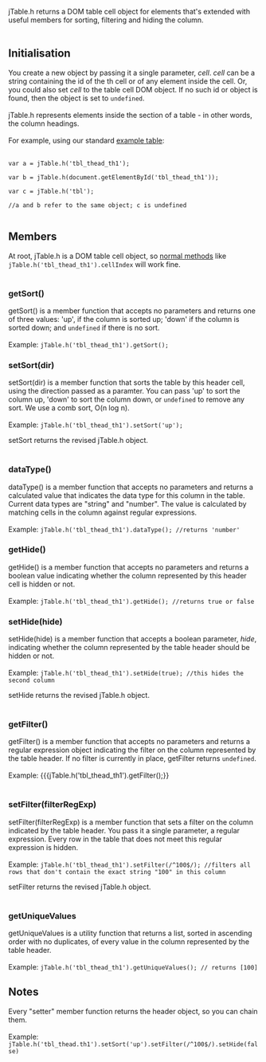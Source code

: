 jTable.h returns a DOM table cell object for <th> elements that's extended with useful members for sorting, filtering and hiding the column.<br>
<br>
<h2>Initialisation</h2>
You create a new object by passing it a single parameter, <i>cell</i>. <i>cell</i> can be a string containing the id of the th cell or of any element inside the cell. Or, you could also set <i>cell</i> to the table cell DOM object. If no such id or object is found, then the object is set to <code>undefined</code>.<br>
<br>
jTable.h represents <th> elements inside the <thead> section of a table - in other words, the column headings.<br>
<br>
For example, using our standard <a href='Introduction.md'>example table</a>:<br>
<br>
<pre><code>var a = jTable.h('tbl_thead_th1');<br>
var b = jTable.h(document.getElementById('tbl_thead_th1'));<br>
var c = jTable.h('tbl');<br>
//a and b refer to the same object; c is undefined<br>
</code></pre>

<h2>Members</h2>
At root, jTable.h is a DOM table cell object, so <a href='http://www.w3.org/TR/DOM-Level-2-HTML/html.html#ID-64060425'>normal methods</a> like <code>jTable.h('tbl_thead_th1').cellIndex</code> will work fine.<br>
<br>
<h3>getSort()</h3>
getSort() is a member function that accepts no parameters and returns one of three values: 'up', if the column is sorted up; 'down' if the column is sorted down; and <code>undefined</code> if there is no sort.<br>
<br>
Example: <code>jTable.h('tbl_thead_th1').getSort();</code>

<h3>setSort(dir)</h3>
setSort(dir) is a member function that sorts the table by this header cell, using the direction passed as a paramter. You can pass 'up' to sort the column up, 'down' to sort the column down, or <code>undefined</code> to remove any sort. We use a comb sort, O(n log n).<br>
<br>
Example: <code>jTable.h('tbl_thead_th1').setSort('up');</code>

setSort returns the revised jTable.h object.<br>
<br>
<h3>dataType()</h3>
dataType() is a member function that accepts no parameters and returns a calculated value that indicates the data type for this column in the table. Current data types are "string" and "number". The value is calculated by matching cells in the column against regular expressions.<br>
<br>
Example: <code>jTable.h('tbl_thead_th1').dataType(); //returns 'number'</code>

<h3>getHide()</h3>
getHide() is a member function that accepts no parameters and returns a boolean value indicating whether the column represented by this header cell is hidden or not.<br>
<br>
Example: <code>jTable.h('tbl_thead_th1').getHide(); //returns true or false</code>

<h3>setHide(hide)</h3>
setHide(hide) is a member function that accepts a boolean parameter, <i>hide</i>, indicating whether the column represented by the table header should be hidden or not.<br>
<br>
Example: <code>jTable.h('tbl_thead_th1').setHide(true); //this hides the second column</code>

setHide returns the revised jTable.h object.<br>
<br>
<h3>getFilter()</h3>
getFilter() is a member function that accepts no parameters and returns a regular expression object indicating the filter on the column represented by the table header. If no filter is currently in place, getFilter returns <code>undefined</code>.<br>
<br>
Example: {{{jTable.h('tbl_thead_th1').getFilter();}}<br>
<br>
<h3>setFilter(filterRegExp)</h3>
setFilter(filterRegExp) is a member function that sets a filter on the column indicated by the table header. You pass it a single parameter, a regular expression. Every row in the table that does not meet this regular expression is hidden.<br>
<br>
Example: <code>jTable.h('tbl_thead_th1').setFilter(/^100$/); //filters all rows that don't contain the exact string "100" in this column</code>

setFilter returns the revised jTable.h object.<br>
<br>
<h3>getUniqueValues</h3>
getUniqueValues is a utility function that returns a list, sorted in ascending order with no duplicates, of every value in the column represented by the table header.<br>
<br>
Example: <code>jTable.h('tbl_thead_th1').getUniqueValues(); // returns [100]</code>


<h2>Notes</h2>
Every "setter" member function returns the header object, so you can chain them.<br>
<br>
Example: <code>jTable.h('tbl_thead.th1').setSort('up').setFilter(/^100$/).setHide(false)</code>